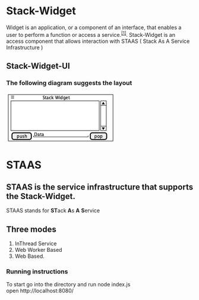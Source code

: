 # Stack-Widget

  Widget is an application, or a component of an interface, that enables a user to perform a function or access a service.<sup>[[1]](https://www.lexico.com/definition/widget)</sup>. Stack-Widget is an access component that allows interaction with STAAS ( Stack As A Service Infrastructure )

## Stack-Widget-UI

### The following diagram suggests the layout
![Stack-Widget Layout](/StackWidgetUI.png)

# STAAS 

## STAAS is the service infrastructure that supports the Stack-Widget.
STAAS stands for **ST**ack **A**s **A** **S**ervice
## Three modes 
1. InThread Service
2. Web Worker Based
3. Web Based.


### Running instructions

To start go into the directory and run
node index.js <br/>
open http://localhost:8080/
